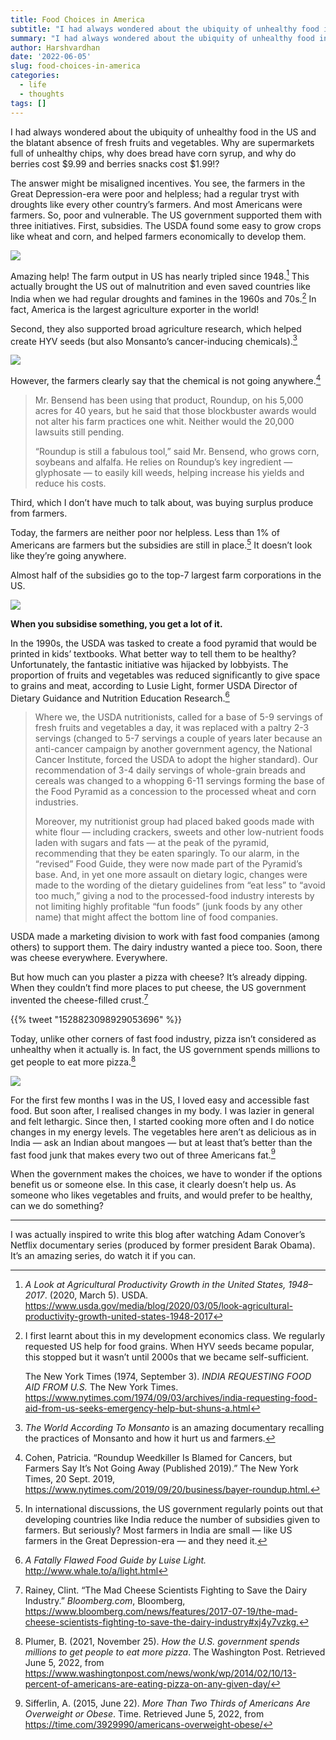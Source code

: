 ```yaml
---
title: Food Choices in America
subtitle: "I had always wondered about the ubiquity of unhealthy food in the US and the blatant absence of fresh fruits and vegetables. Why are supermarkets full of unhealthy chips, why does bread have corn syrup, and why do berries cost $9.99 and berries snacks cost $1.99!?"
summary: "I had always wondered about the ubiquity of unhealthy food in the US and the blatant absence of fresh fruits and vegetables. Why are our supermarkets full of unhealthy chips, why does bread have corn syrup, and why do berries cost $9.99 and berries snacks cost $1.99!?"
author: Harshvardhan
date: '2022-06-05'
slug: food-choices-in-america
categories:
  - life
  - thoughts
tags: []
---
```


I had always wondered about the ubiquity of unhealthy food in the US and the blatant absence of fresh fruits and vegetables. Why are supermarkets full of unhealthy chips, why does bread have corn syrup, and why do berries cost \$9.99 and berries snacks cost \$1.99!?

The answer might be misaligned incentives. You see, the farmers in the Great Depression-era were poor and helpless; had a regular tryst with droughts like every other country’s farmers. And most Americans were farmers. So, poor and vulnerable. The US government supported them with three initiatives. First, subsidies. The USDA found some easy to grow crops like wheat and corn, and helped farmers economically to develop them.

![](images/nick-fewings-aEJP6b-VMxY-unsplash.jpg)

Amazing help! The farm output in US has nearly tripled since 1948.[^1] This actually brought the US out of malnutrition and even saved countries like India when we had regular droughts and famines in the 1960s and 70s.[^2] In fact, America is the largest agriculture exporter in the world!

Second, they also supported broad agriculture research, which helped create HYV seeds (but also Monsanto’s cancer-inducing chemicals).[^3]

[![](images/Screen%20Shot%202022-06-05%20at%202.45.44%20PM.png)](https://www.iarc.who.int/featured-news/media-centre-iarc-news-glyphosate/)

However, the farmers clearly say that the chemical is not going anywhere.[^4]

> Mr. Bensend has been using that product, Roundup, on his 5,000 acres for 40 years, but he said that those blockbuster awards would not alter his farm practices one whit. Neither would the 20,000 lawsuits still pending.
>
> “Roundup is still a fabulous tool,” said Mr. Bensend, who grows corn, soybeans and alfalfa. He relies on Roundup’s key ingredient — glyphosate — to easily kill weeds, helping increase his yields and reduce his costs.

Third, which I don’t have much to talk about, was buying surplus produce from farmers.

Today, the farmers are neither poor nor helpless. Less than 1% of Americans are farmers but the subsidies are still in place.[^5] It doesn’t look like they’re going anywhere.

Almost half of the subsidies go to the top-7 largest farm corporations in the US.

[![](images/farm_bill_donut_chart-figure_1.png)](https://www.mercatus.org/publications/corporate-welfare/government-failure-farm-bill)

**When you subsidise something, you get a lot of it.**

In the 1990s, the USDA was tasked to create a food pyramid that would be printed in kids’ textbooks. What better way to tell them to be healthy? Unfortunately, the fantastic initiative was hijacked by lobbyists. The proportion of fruits and vegetables was reduced significantly to give space to grains and meat, according to Lusie Light, former USDA Director of Dietary Guidance and Nutrition Education Research.[^6]

> Where we, the USDA nutritionists, called for a base of 5-9 servings of fresh fruits and vegetables a day, it was replaced with a paltry 2-3 servings (changed to 5-7 servings a couple of years later because an anti-cancer campaign by another government agency, the National Cancer Institute, forced the USDA to adopt the higher standard). Our recommendation of 3-4 daily servings of whole-grain breads and cereals was changed to a whopping 6-11 servings forming the base of the Food Pyramid as a concession to the processed wheat and corn industries.
>
> Moreover, my nutritionist group had placed baked goods made with white flour — including crackers, sweets and other low-nutrient foods laden with sugars and fats — at the peak of the pyramid, recommending that they be eaten sparingly. To our alarm, in the “revised” Food Guide, they were now made part of the Pyramid’s base. And, in yet one more assault on dietary logic, changes were made to the wording of the dietary guidelines from “eat less” to “avoid too much,” giving a nod to the processed-food industry interests by not limiting highly profitable “fun foods” (junk foods by any other name) that might affect the bottom line of food companies.

USDA made a marketing division to work with fast food companies (among others) to support them. The dairy industry wanted a piece too. Soon, there was cheese everywhere. Everywhere.

But how much can you plaster a pizza with cheese? It’s already dipping. When they couldn’t find more places to put cheese, the US government invented the cheese-filled crust.[^7]

{{% tweet "1528823098929053696" %}}

Today, unlike other corners of fast food industry, pizza isn’t considered as unhealthy when it actually is. In fact, the US government spends millions to get people to eat more pizza.[^8]

[![](images/Screen%20Shot%202022-06-05%20at%202.33.23%20PM.png)](https://www.bloomberg.com/news/features/2015-03-03/junk-food-s-last-stand-the-pizza-lobby-is-not-backing-down)

For the first few months I was in the US, I loved easy and accessible fast food. But soon after, I realised changes in my body. I was lazier in general and felt lethargic. Since then, I started cooking more often and I do notice changes in my energy levels. The vegetables here aren’t as delicious as in India — ask an Indian about mangoes — but at least that’s better than the fast food junk that makes every two out of three Americans fat.[^9]

When the government makes the choices, we have to wonder if the options benefit us or someone else. In this case, it clearly doesn’t help us. As someone who likes vegetables and fruits, and would prefer to be healthy, can we do something?

------------------------------------------------------------------------

I was actually inspired to write this blog after watching Adam Conover’s Netflix documentary series (produced by former president Barak Obama). It’s an amazing series, do watch it if you can.

[^1]: *A Look at Agricultural Productivity Growth in the United States, 1948–2017*. (2020, March 5). USDA. <https://www.usda.gov/media/blog/2020/03/05/look-agricultural-productivity-growth-united-states-1948-2017>

[^2]: I first learnt about this in my development economics class. We regularly requested US help for food grains. When HYV seeds became popular, this stopped but it wasn’t until 2000s that we became self-sufficient.

    The New York Times (1974, September 3). *INDIA REQUESTING FOOD AID FROM U.S.* The New York Times. <https://www.nytimes.com/1974/09/03/archives/india-requesting-food-aid-from-us-seeks-emergency-help-but-shuns-a.html>

[^3]: *The World According To Monsanto* is an amazing documentary recalling the practices of Monsanto and how it hurt us and farmers.

[^4]: Cohen, Patricia. “Roundup Weedkiller Is Blamed for Cancers, but Farmers Say It’s Not Going Away (Published 2019).” The New York Times, 20 Sept. 2019, <https://www.nytimes.com/2019/09/20/business/bayer-roundup.html.>

[^5]: In international discussions, the US government regularly points out that developing countries like India reduce the number of subsidies given to farmers. But seriously? Most farmers in India are small — like US farmers in the Great Depression-era — and they need it.

[^6]: *A Fatally Flawed Food Guide by Luise Light.* <http://www.whale.to/a/light.html>

[^7]: Rainey, Clint. “The Mad Cheese Scientists Fighting to Save the Dairy Industry.” *Bloomberg.com*, Bloomberg, <https://www.bloomberg.com/news/features/2017-07-19/the-mad-cheese-scientists-fighting-to-save-the-dairy-industry#xj4y7vzkg.>

[^8]: Plumer, B. (2021, November 25). *How the U.S. government spends millions to get people to eat more pizza*. The Washington Post. Retrieved June 5, 2022, from <https://www.washingtonpost.com/news/wonk/wp/2014/02/10/13-percent-of-americans-are-eating-pizza-on-any-given-day/>

[^9]: Sifferlin, A. (2015, June 22). *More Than Two Thirds of Americans Are Overweight or Obese*. Time. Retrieved June 5, 2022, from <https://time.com/3929990/americans-overweight-obese/>
